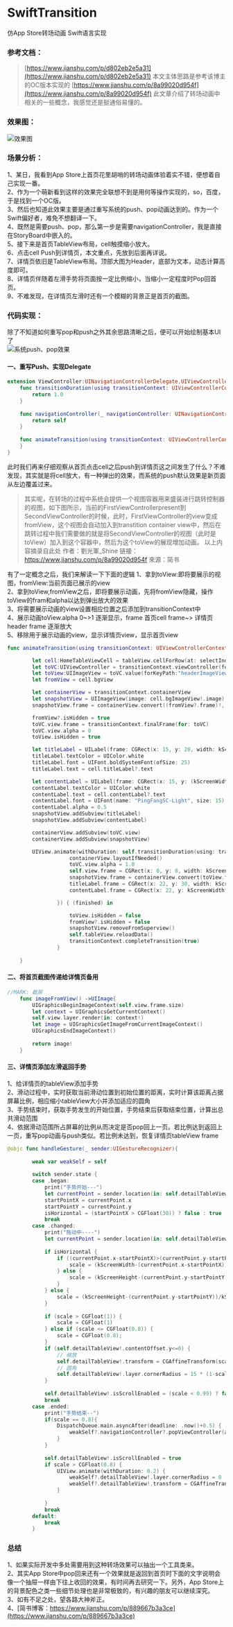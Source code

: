 # SwiftTransition
仿App Store转场动画 Swift语言实现
### 参考文档：
>[https://www.jianshu.com/p/d802eb2e5a31](https://www.jianshu.com/p/d802eb2e5a31)
本文主体思路是参考该博主的OC版本实现的
>[https://www.jianshu.com/p/8a99020d954f](https://www.jianshu.com/p/8a99020d954f) 
此文章介绍了转场动画中相关的一些概念，我感觉还是挺通俗易懂的。

### 效果图：
![效果图](https://upload-images.jianshu.io/upload_images/6695792-899f9bb7318751e1.gif?imageMogr2/auto-orient/strip)

### 场景分析：
1、某日，我看到App Store上首页花里胡哨的转场动画体验着实不错，便想着自己实现一番。<br />
2、作为一个萌新看到这样的效果完全联想不到是用何等操作实现的，so，百度，于是找到一个OC版。<br />
3、然后也知道此效果主要是通过重写系统的push、pop动画达到的。作为一个Swift偏好者，难免不想翻译一下。<br />
4、既然是需要push、pop，那么第一步是需要navigationController，我是直接在StoryBoard中嵌入的。<br />
5、接下来是首页TableView布局，cell触摸缩小放大。<br />
6、点击cell Push到详情页，本文重点，先放到后面再详说。<br />
7、详情页依旧是TableView布局。顶部大图为Header，底部为文本，动态计算高度即可。<br />
8、详情页伴随着左滑手势将页面按一定比例缩小，当缩小一定程度时Pop回首页。<br />
9、不难发现，在详情页左滑时还有一个模糊的背景正是首页的截图。

### 代码实现：
除了不知道如何重写pop和push之外其余思路清晰之后，便可以开始绘制基本UI了<br />
![系统push、pop效果](https://upload-images.jianshu.io/upload_images/6695792-f666c487494066c5.gif?imageMogr2/auto-orient/strip)

#### 一、重写Push、实现Delegate
```swift
extension ViewController:UINavigationControllerDelegate,UIViewControllerAnimatedTransitioning{
    func transitionDuration(using transitionContext: UIViewControllerContextTransitioning?) -> TimeInterval {
        return 1.0
    }
    
    func navigationController(_ navigationController: UINavigationController, animationControllerFor operation: UINavigationController.Operation, from fromVC: UIViewController, to toVC: UIViewController) -> UIViewControllerAnimatedTransitioning?{
        return self
    }
    
    func animateTransition(using transitionContext: UIViewControllerContextTransitioning) {
    }
}
```

此时我们再来仔细观察从首页点击cell之后push到详情页这之间发生了什么？不难发现，其实就是将cell放大，有一种弹出的效果，而系统的push默认效果是新页面从左边覆盖过来。

>其实呢，在转场的过程中系统会提供一个视图容器用来盛装进行跳转控制器的视图，如下图所示，当前的FirstViewControllerpresent到SecondViewController的时候，此时，FirstViewController的view变成fromView，这个视图会自动加入到transtition container view中，然后在跳转过程中我们需要做的就是将SecondViewController的视图（此时是toView）加入到这个容器中，然后为这个toView的展现增加动画。
以上内容摘录自此处
作者：劉光軍_Shine
链接：https://www.jianshu.com/p/8a99020d954f
來源：简书

有了一定概念之后，我们来解读一下下面的逻辑
1、拿到toView:即将要展示的视图，fromView:当前页面已展示的view <br />
2、拿到toView,fromView之后，即将要展示动画，先将fromView隐藏，操作toView的fram和alpha以达到弹出放大的效果<br />
3、将需要展示动画的view设置相应位置之后添加到transitionContext中<br />
4、展示动画toView.alpha 0~>1 逐渐显示，frame 首页cell frame~> 详情页header frame 逐渐放大<br />
5、移除用于展示动画的view，显示详情页view，显示首页view<br />
```swift
func animateTransition(using transitionContext: UIViewControllerContextTransitioning) {

        let cell:HomeTableViewCell = tableView.cellForRow(at: selectIndexPath!) as! HomeTableViewCell
        let toVC:UIViewController = transitionContext.viewController(forKey: .to)!
        let toView:UIImageView = toVC.value(forKeyPath:"headerImageView") as! UIImageView
        let fromView = cell.bgView

        let containerView = transitionContext.containerView
        let snapshotView = UIImageView(image: cell.bgImageView!.image)
        snapshotView.frame = containerView.convert((fromView?.frame)!, from: fromView?.superview)

        fromView?.isHidden = true
        toVC.view.frame = transitionContext.finalFrame(for: toVC)
        toVC.view.alpha = 0
        toView.isHidden = true

        let titleLabel = UILabel(frame: CGRect(x: 15, y: 20, width: kScreenWidth-30, height: 30))
        titleLabel.textColor = UIColor.white
        titleLabel.font = UIFont.boldSystemFont(ofSize: 25)
        titleLabel.text = cell.titleLabel?.text

        let contentLabel = UILabel(frame: CGRect(x: 15, y: (kScreenWidth-40)*1.3-30, width: kScreenWidth-30, height: 15))
        contentLabel.textColor = UIColor.white
        contentLabel.text = cell.contentLabel?.text
        contentLabel.font = UIFont(name: "PingFangSC-Light", size: 15)
        contentLabel.alpha = 0.5
        snapshotView.addSubview(titleLabel)
        snapshotView.addSubview(contentLabel)

        containerView.addSubview(toVC.view)
        containerView.addSubview(snapshotView)

        UIView.animate(withDuration: self.transitionDuration(using: transitionContext), delay: 0.0, usingSpringWithDamping: 0.6, initialSpringVelocity: 1.0, options: .curveLinear, animations: {
                    containerView.layoutIfNeeded()
                    toVC.view.alpha = 1.0
                    self.view.frame = CGRect(x: 0, y: 0, width: kScreenWidth, height: kScreenHeight)
                    snapshotView.frame = containerView.convert(toView.frame, from: toView.superview)
                    titleLabel.frame = CGRect(x: 22, y: 30, width: kScreenWidth - 30, height: 30)
                    contentLabel.frame = CGRect(x: 22, y: kScreenWidth*1.3-30, width: kScreenWidth*1.3-44, height: 15)

                }) { (finished) in

                    toView.isHidden = false
                    fromView?.isHidden = false
                    snapshotView.removeFromSuperview()
                    self.tableView.reloadData()
                    transitionContext.completeTransition(true)
                }
        
    }
```
#### 二、将首页截图传递给详情页备用
```swift
//MARK: 截屏
    func imageFromView() ->UIImage{
        UIGraphicsBeginImageContext(self.view.frame.size)
        let context = UIGraphicsGetCurrentContext()
        self.view.layer.render(in: context!)
        let image = UIGraphicsGetImageFromCurrentImageContext()
        UIGraphicsEndImageContext()
        
        return image!
    }
```

#### 三、详情页添加左滑返回手势
1、给详情页的tableView添加手势<br />
2、滑动过程中，实时获取当前滑动位置到初始位置的距离，实时计算该距离占据屏幕比例，相应缩小tableView大小并添加适应的圆角<br />
3、手势结束时，获取手势发生的开始位置，手势结束后获取结束位置，计算出总共滑动范围<br />
4、依据滑动范围所占屏幕的比例从而决定是否pop回上一页。若比例达到返回上一页，重写pop动画与push类似。若比例未达到，恢复详情页tableView frame
```swift
@objc func handleGesture(_ sender:UIGestureRecognizer){
        
        weak var weakSelf = self
        
        switch sender.state {
        case .began:
            print("手势开始---")
            let currentPoint = sender.location(in: self.detailTableView)
            startPointX = currentPoint.x
            startPointY = currentPoint.y
            isHorizontal = (startPointX > CGFloat(30)) ? false : true
            break
        case .changed:
            print("拖动中----")
            let currentPoint = sender.location(in: self.detailTableView)
            
            if isHorizontal {
                if ((currentPoint.x-startPointX)>(currentPoint.y-startPointY)) {
                    scale = (kScreenWidth-(currentPoint.x-startPointX))/kScreenWidth
                } else {
                    scale = (kScreenHeight-(currentPoint.y-startPointY))/kScreenHeight
                }
            } else {
                scale = (kScreenHeight-(currentPoint.y-startPointY))/kScreenHeight
            }
            
            if (scale > CGFloat(1)) {
                scale = CGFloat(1)
            } else if (scale <= CGFloat(0.8)) {
                scale = CGFloat(0.8);
            }
            if (self.detailTableView!.contentOffset.y<=0) {
                // 缩放
                self.detailTableView!.transform = CGAffineTransform(scaleX: scale, y: scale)
                // 圆角
                self.detailTableView!.layer.cornerRadius = 15 * (1-scale)*5*1.08;
            }
            
            self.detailTableView!.isScrollEnabled = (scale < 0.99) ? false : true
            break
        case .ended:
            print("手势结束--")
            if(scale == 0.8){
                DispatchQueue.main.asyncAfter(deadline: .now()+0.5) {
                    weakSelf?.navigationController?.popViewController(animated: true)
                }
            }
            
            self.detailTableView!.isScrollEnabled = true
            if scale > CGFloat(0.8) {
                UIView.animate(withDuration: 0.2) {
                    weakSelf?.detailTableView!.layer.cornerRadius = 0
                    weakSelf?.detailTableView!.transform = CGAffineTransform(scaleX: 1, y: 1)
                }
                
            }
            break
        default:
            break
        }
```
### 总结
1、如果实际开发中多处需要用到这种转场效果可以抽出一个工具类来。<br />
2、其实App Store中pop回来还有一个效果就是返回到首页时下面的文字说明会像一个抽屉一样由下往上收回的效果，有时间再去研究一下。另外，App Store上的背景配色之类一些细节处理也是非常极致的，有兴趣的朋友可以继续深究。<br />
3、如有不足之处，望各路大神斧正。<br />
4、[简书博客：https://www.jianshu.com/p/889667b3a3ce](https://www.jianshu.com/p/889667b3a3ce)
